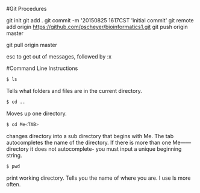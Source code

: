 #Git Procedures

git init
git add .
git commit -m '20150825 1617CST 'initial commit'
git remote add origin https://github.com/pscheyer/bioinformatics1.git
git push origin master


git pull origin master

esc to get out of messages, followed by :x


#Command Line Instructions
```bash
$ ls
```
Tells what folders and files are in the current directory.



```bash
$ cd ..
```
Moves up one directory.

```bash
$ cd Me<TAB>
```
changes directory into a sub directory that begins with Me. The tab autocompletes the name of the directory. If there is more than one Me—— directory it does not autocomplete- you must input a unique beginning string.


```bash
$ pwd
```
print working directory. Tells you the name of where you are. I use ls more often.